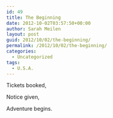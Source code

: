 ```yaml
---
id: 49
title: The Beginning
date: 2012-10-02T03:57:50+00:00
author: Sarah Meilen
layout: post
guid: 2012/10/02/the-beginning/
permalink: /2012/10/02/the-beginning/
categories:
  - Uncategorized
tags:
  - U.S.A.
---
```

Tickets booked,

Notice given,

Adventure begins.
